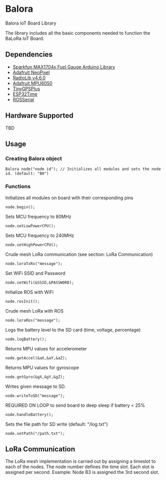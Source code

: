 # Balora
Balora IoT Board Library 

The library includes all the basic components needed to function the BaLoRa IoT Board.

## Dependencies
 * [Sparkfun MAX1704x Fuel Gauge Arduino Library](https://github.com/sparkfun/SparkFun_MAX1704x_Fuel_Gauge_Arduino_Library)
 * [Adafruit NeoPixel](https://github.com/adafruit/Adafruit_NeoPixel)
 * [RadioLib v4.6.0](https://github.com/jgromes/RadioLib)
 * [Adafruit MPU6050](https://github.com/adafruit/Adafruit_MPU6050)
 * [TinyGPSPlus](https://github.com/mikalhart/TinyGPSPlus)
 * [ESP32Time](https://github.com/fbiego/ESP32Time)
 * [ROSSerial](https://github.com/frankjoshua/rosserial_arduino_lib)
 
 ## Hardware Supported 
TBD
 
 ## Usage
 ### Creating Balora object
 
```
Balora node("node id"); // Initializes all modules and sets the node id. (default: "B0")
```
### Functions

Initializes all modules on board with their corresponding pins
```
node.begin();
```
Sets MCU frequency to 80MHz
```
node.setLowPowerCPU(); 
```
Sets MCU frequency to 240MHz
```
node.setHighPowerCPU(); 
```
Crude mesh LoRa communication (see section: LoRa Communication)
```
node.loraTxRx("message"); 
```
Set WiFi SSID and Password
```
node.setWifi(&SSID,&PASSWORD);
```
Initialize ROS with WiFi
```
node.rosInit();
```
Crude mesh LoRa with ROS
```
node.loraRos("message");
```
Logs the battery level to the SD card (time, voltage, percentage)
```
node.logBattery();
```
Returns MPU values for accelerometer
```
node.getAccel(&aX,&aY,&aZ);
```
Returns MPU values for gyroscope
```
node.getGyro(&gX,&gY,&gZ);
```
Writes given message to SD.
```
node.writeToSD("message"); 
```
REQUIRED ON LOOP to send board to deep sleep if battery < 25%
```
node.handleBattery();
```
Sets the file path for SD write (default: "/log.txt")
```
node.setPath("/path.txt"); 
```

## LoRa Communication
The LoRa mesh implementation is carried out by assigning a timeslot to each of the nodes. The node number defines the time slot. Each slot is assigned per second. Example: Node B3 is assigned the 3rd second slot. 
